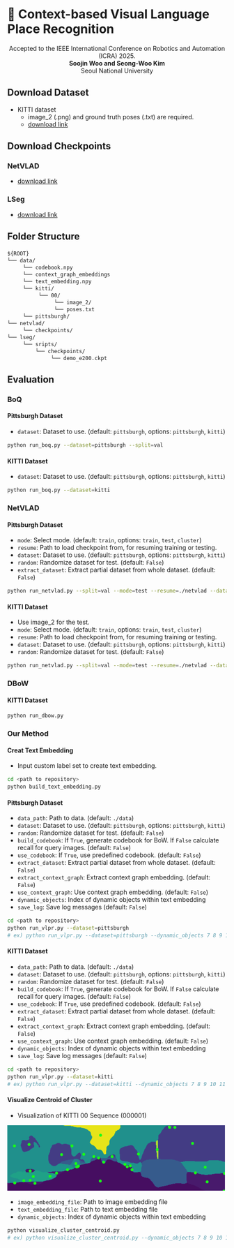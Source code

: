 # 🤖 Context-based Visual Language Place Recognition

<p align="center">
Accepted to the IEEE International Conference on Robotics and Automation (ICRA) 2025. </br>
<strong> Soojin Woo and Seong-Woo Kim </strong> </br>
Seoul National University </br>
</p>

## Download Dataset
- KITTI dataset </br>
  - image_2 (.png) and ground truth poses (.txt) are required. </br>
  - [download link](https://www.cvlibs.net/datasets/kitti/eval_object.php?obj_benchmark=3d)

## Download Checkpoints
### NetVLAD </br>
- [download link](https://github.com/Nanne/pytorch-NetVlad)
### LSeg </br>
- [download link](https://github.com/isl-org/lang-seg)

## Folder Structure
```
${ROOT}
└── data/
     └── codebook.npy
     └── context_graph_embeddings
     └── text_embedding.npy
     └── kitti/
          └── 00/
               └── image_2/
               └── poses.txt
     └── pittsburgh/             
└── netvlad/
     └── checkpoints/
└── lseg/
     └── sripts/
         └── checkpoints/
              └── demo_e200.ckpt
```

## Evaluation
### BoQ
#### Pittsburgh Dataset
- `dataset`: Dataset to use. (default: `pittsburgh`, options: `pittsburgh`, `kitti`)

```bash
python run_boq.py --dataset=pittsburgh --split=val
```

#### KITTI Dataset
- `dataset`: Dataset to use. (default: `pittsburgh`, options: `pittsburgh`, `kitti`)

```bash
python run_boq.py --dataset=kitti
```

### NetVLAD
#### Pittsburgh Dataset
- `mode`: Select mode. (default: `train`, options: `train`, `test`, `cluster`)
- `resume`: Path to load checkpoint from, for resuming training or testing.
- `dataset`: Dataset to use. (default: `pittsburgh`, options: `pittsburgh`, `kitti`)
- `random`: Randomize dataset for test. (default: `False`)
- `extract_dataset`: Extract partial dataset from whole dataset. (default: `False`)

```bash
python run_netvlad.py --split=val --mode=test --resume=./netvlad --dataset=pittsburgh
```

#### KITTI Dataset
- Use image_2 for the test.
- `mode`: Select mode. (default: `train`, options: `train`, `test`, `cluster`)
- `resume`: Path to load checkpoint from, for resuming training or testing.
- `dataset`: Dataset to use. (default: `pittsburgh`, options: `pittsburgh`, `kitti`)
- `random`: Randomize dataset for test. (default: `False`)

```bash
python run_netvlad.py --split=val --mode=test --resume=./netvlad --dataset=kitti
```

### DBoW
#### KITTI Dataset

```bash
python run_dbow.py
```

### Our Method
#### Creat Text Embedding
- Input custom label set to create text embedding.
```bash
cd <path to repository>
python build_text_embedding.py
```

#### Pittsburgh Dataset
- `data_path`: Path to data. (default: `./data`)
- `dataset`: Dataset to use. (default: `pittsburgh`, options: `pittsburgh`, `kitti`)
- `random`: Randomize dataset for test. (default: `False`)
- `build_codebook`: If `True`, generate codebook for BoW. If `False` calculate recall for query images. (default: `False`)
- `use_codebook`: If `True`, use predefined codebook. (default: `False`)
- `extract_dataset`: Extract partial dataset from whole dataset. (default: `False`)
- `extract_context_graph`: Extract context graph embedding. (default: `False`)
- `use_context_graph`: Use context graph embedding. (default: `False`)
- `dynamic_objects`: Index of dynamic objects within text embedding
- `save_log`: Save log messages (default: `False`)

```bash
cd <path to repository>
python run_vlpr.py --dataset=pittsburgh
# ex) python run_vlpr.py --dataset=pittsburgh --dynamic_objects 7 8 9 10 11 1 18 19 20 21 22 28
```

#### KITTI Dataset
- `data_path`: Path to data. (default: `./data`)
- `dataset`: Dataset to use. (default: `pittsburgh`, options: `pittsburgh`, `kitti`)
- `random`: Randomize dataset for test. (default: `False`)
- `build_codebook`: If `True`, generate codebook for BoW. If `False` calculate recall for query images. (default: `False`)
- `use_codebook`: If `True`, use predefined codebook. (default: `False`)
- `extract_dataset`: Extract partial dataset from whole dataset. (default: `False`)
- `extract_context_graph`: Extract context graph embedding. (default: `False`)
- `use_context_graph`: Use context graph embedding. (default: `False`)
- `dynamic_objects`: Index of dynamic objects within text embedding
- `save_log`: Save log messages (default: `False`)

```bash
cd <path to repository>
python run_vlpr.py --dataset=kitti
# ex) python run_vlpr.py --dataset=kitti --dynamic_objects 7 8 9 10 11 12 18 19 20 21 22 28
```

#### Visualize Centroid of Cluster
- Visualization of KITTI 00 Sequence (000001)

<img src="lseg/scripts/images/visualize_centroids_kitti_001.png" alt="centroids_visualization" width="500">


- `image_embedding_file`: Path to image embedding file
- `text_embedding_file`: Path to text embedding file
- `dynamic_objects`: Index of dynamic objects within text embedding

```bash
python visualize_cluster_centroid.py
# ex) python visualize_cluster_centroid.py --dynamic_objects 7 8 9 10 11 12 18 19 20 21 22 28
```
